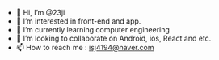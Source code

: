 - 👋 Hi, I’m @23ji
- 👀 I’m interested in front-end and app.
- 🌱 I’m currently learning computer engineering
- 💞️ I’m looking to collaborate on Android, ios, React and etc.
- 📫 How to reach me : isj4194@naver.com

<!---
23ji/23ji is a ✨ special ✨ repository because its `README.md` (this file) appears on your GitHub profile.
You can click the Preview link to take a look at your changes.
--->
